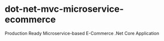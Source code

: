 # dot-net-mvc-microservice-ecommerce
Production Ready Microservice-based E-Commerce .Net Core Application
